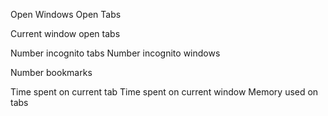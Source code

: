 Open Windows
Open Tabs

Current window open tabs

Number incognito tabs
Number incognito windows

Number bookmarks

<!-- More complex -->
Time spent on current tab
Time spent on current window
Memory used on tabs